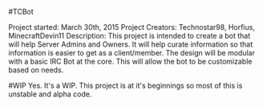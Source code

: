#TCBot

Project started:  March 30th, 2015
Project Creators: Technostar98, Horfius, MinecraftDevin11
Description:      This project is intended to create a bot that will help
                  Server Admins and Owners. It will help curate information
                  so that information is easier to get as a client/member.
                  The design will be modular with a basic IRC Bot at the core.
                  This will allow the bot to be customizable based on needs.

#WIP
Yes. It's a WIP. This project is at it's beginnings so most of this is
unstable and alpha code.